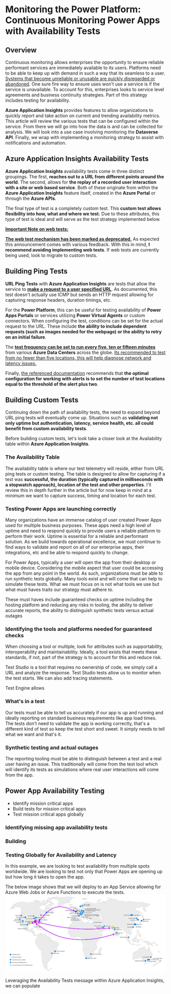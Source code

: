 # Monitoring the Power Platform: Continuous Monitoring Power Apps with Availability Tests

## Overview

Continuous monitoring allows enterprises the opportunity to ensure reliable performant services are immediately available to its users. Platforms need to be able to keep up with demand in such a way that its seamless to a user. <u>Systems that become unreliable or unusable are quickly disregarded or abandoned</u>. One sure fire way to ensure uses won't use a service is if the service is unavailable. To account for this, enterprises looks to service level agreements and business continuity strategies. Part of this strategy includes testing for availability.

**Azure Application Insights** provides features to allow organizations to quickly report and take action on current and trending availability metrics. This article will review the various tests that can be configured within the service. From there we will go into how the data is and can be collected for analysis. We will look into a use case involving monitoring the **Dataverse API**. Finally, we wrap with implementing a monitoring strategy to assist with notifications and automation.

## Azure Application Insights Availability Tests

**Azure Application Insights** availability tests come in three distinct groupings. The first, **reaches out to a URL from different points around the world**. The second, allows for **the replay of a recorded user interaction with a site or web based service**. Both of these originate from within the **Azure Application Insights** feature itself, created in the **Azure Portal** or through the **Azure APIs**.

The final type of test is a completely custom test. This **custom test allows flexibility into how, what and where we test.** Due to these attributes, this type of test is ideal and will serve as the test strategy implemented below.

**<u>Important Note on web tests:</u>**

**<u>The web test mechanism has been marked as deprecated.</u>** As expected this announcement comes with various feedback. With this in mind, **I recommend avoiding implementing web tests**. If web tests are currently being used, look to migrate to custom tests.

## Building Ping Tests

**URL Ping Tests** with **Azure Application Insights** are tests that allow the service to **<u>make a request to a user specified URL</u>**. As documented, this test doesn't actually use ICMP but sends an HTTP request allowing for capturing response headers, duration timings, etc.

For the **Power Platform**, this can be useful for testing availability of **Power Apps Portals** or services utilizing **Power Virtual Agents** or custom connectors. When configuring the test, conditions can be set for the actual request to the URL. These include **the ability to include dependent requests (such as images needed for the webpage) or the ability to retry on an initial failure**.

The **<u>test frequency can be set to run every five, ten or fifteen minutes</u>** from various **Azure Data Centers** across the globe. [Its recommended to test from no fewer than five locations, this will help diagnose network and latency issues.](https://docs.microsoft.com/en-us/azure/azure-monitor/app/monitor-web-app-availability#create-a-url-ping-test)

Finally, [the referenced documentation](https://docs.microsoft.com/en-us/azure/azure-monitor/app/monitor-web-app-availability#create-a-url-ping-test) recommends that **the optimal configuration for working with alerts is to set the number of test locations equal to the threshold of the alert plus two**.

## Building Custom Tests

Continuing down the path of availability tests, the need to expand beyond URL ping tests will eventually come up. Situations such as **validating not only uptime but authentication, latency, service health, etc. all could benefit from custom availability tests**.

Before building custom tests, let's look take a closer look at the Availability table within **Azure Application Insights**.

### The Availability Table

The availability table is where our test telemetry will reside, either from URL ping tests or custom testing. The table is designed to allow for capturing if a test was **successful, the duration (typically captured in milliseconds with a stopwatch approach), location of the test and other properties**. I'll review this in depth further in the article but for now keep in mind at a minimum we want to capture success, timing and location for each test.

### Testing Power Apps are launching correctly
Many organizations have an immense catalog of user created Power Apps used for multiple business purposes. These apps need a high level of uptime and need to respond quickly to provide users a reliable platform to perform their work. Uptime is essential for a reliable and performant solution. As we build towards operational excellence, we must continue to find ways to validate and report on all of our enterprise apps, their integrations, etc and be able to respond quickly to change.

For Power Apps, typically a user will open the app from their desktop or mobile device. Considering the mobile aspect that user could be accessing the app from any point in the world. As such, organizations must be able to run synthetic tests globally. Many tools exist and will come that can help to simulate these tests. What we must focus on is not what tools we use but what must haves traits our strategy must adhere to.

These must haves include guaranteed checks on uptime including the hosting platform and reducing any risks in tooling, the ability to deliver accurate reports, the ability to distinguish synthetic tests versus actual outages

### Identifying the tools and platforms needed for guaranteed checks
When choosing a tool or multiple, look for attributes such as supportability, interoperability and maintainability. Ideally, a tool exists that meets these standards, if not, part of the strategy is to account for this and reduce risk. 

Test Studio is a tool that requires no ownership of code, we simply call a URL and analyze the response. Test Studio tests allow us to monitor when the test starts. We can also add tracing statements.

Test Engine allows

### What's in a test
Our tests must be able to tell us accurately if our app is up and running and ideally reporting on standard business requirements like app load times. The tests don't need to validate the app is working correctly, that's a different kind of test so keep the test short and sweet. It simply needs to tell what we want and that's it.

### Synthetic testing and actual outages
The reporting tooling must be able to distinguish between a test and a real user having an issue. This traditionally will come from the test tool which will identify its tests as simulations where real user interactions will come from the app.

## Power App Availability Testing
- Identify mission critical apps
- Build tests for mission critical apps
- Test mission critical apps globally

### Identifying missing app availability tests


### Building

### Testing Globally for Availability and Latency
In this example, we are looking to test availability from multiple spots worldwide. We are looking to test not only that Power Apps are opening up but how long it takes to open the app.

The below image shows that we will deploy to an App Service allowing for Azure Web Jobs or Azure Functions to execute the tests.
![Alt text](../artifacts/AvailabilityTests/AzureWorldMapDeployed.jpg)

Leveraging the Availability Tests message within Azure Application Insights, we can populate